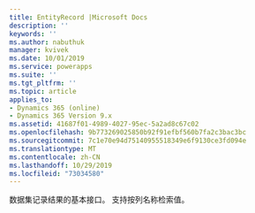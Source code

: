 ```yaml
---
title: EntityRecord |Microsoft Docs
description: ''
keywords: ''
ms.author: nabuthuk
manager: kvivek
ms.date: 10/01/2019
ms.service: powerapps
ms.suite: ''
ms.tgt_pltfrm: ''
ms.topic: article
applies_to:
- Dynamics 365 (online)
- Dynamics 365 Version 9.x
ms.assetid: 41687f01-4989-4027-95ec-5a2ad8c67c02
ms.openlocfilehash: 9b773269025850b92f91efbf560b7fa2c3bac3bc
ms.sourcegitcommit: 7c1e70e94d75140955518349e6f9130ce3fd094e
ms.translationtype: MT
ms.contentlocale: zh-CN
ms.lasthandoff: 10/29/2019
ms.locfileid: "73034580"
---
```

数据集记录结果的基本接口。 支持按列名称检索值。
